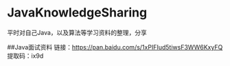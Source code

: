 # JavaKnowledgeSharing
平时对自己Java，以及算法等学习资料的整理，分享

##Java面试资料
链接：https://pan.baidu.com/s/1xPIFIud5tiwsF3WW6KxyFQ 
提取码：ix9d 

